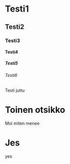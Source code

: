 # Testi1
## Testi2
### Testi3
#### Testi4
##### Testi5
###### Testi6
Testi juttu
# Toinen otsikko
Moi miten menee
# Jes
yes
